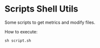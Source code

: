 # Scripts Shell Utils


Some scripts to get metrics and modify files.

How to execute:
```
sh script.sh
```

